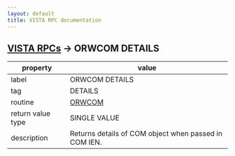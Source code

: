 ```yaml
---
layout: default
title: VISTA RPC documentation
---
```




## [VISTA RPCs](TableOfContent.md) &#8594; ORWCOM DETAILS 

 property | value 
--- | --- 
 label | ORWCOM DETAILS
 tag | DETAILS
 routine | [ORWCOM](http://code.osehra.org/dox/Routine_ORWCOM_source.html)
 return value type | SINGLE VALUE
 description | Returns details of COM object when passed in COM IEN.